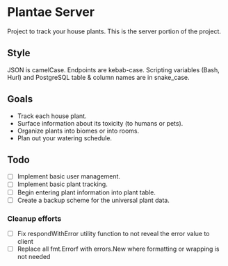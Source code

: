 # Plantae Server

Project to track your house plants. This is the server portion of the project.

## Style

JSON is camelCase.
Endpoints are kebab-case.
Scripting variables (Bash, Hurl) and PostgreSQL table & column names are in snake_case.

## Goals

- Track each house plant.
- Surface information about its toxicity (to humans or pets).
- Organize plants into biomes or into rooms.
- Plan out your watering schedule.

## Todo

- [ ] Implement basic user management.
- [ ] Implement basic plant tracking.
- [ ] Begin entering plant information into plant table.
- [ ] Create a backup scheme for the universal plant data.

### Cleanup efforts

- [ ] Fix respondWithError utility function to not reveal the error value to client
- [ ] Replace all fmt.Errorf with errors.New where formatting or wrapping is not needed
